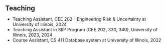 <h1 id="teaching"></h1>

<h2 style="margin: 60px 0px 10px;">Teaching</h2>

<ul>
  <li>
    Teaching Assistant, CEE 202 - Engineering Risk & Uncertainty at University of Illinois, 2024
  </li>
  <li>
    Teaching Assistant in SIIP Program (CEE 202, 330, 340), University of Illinois, 2023, 2024
  </li>
  <li>
    Course Assistant, CS 411 Database system at University of Illinois, 2022
  </li>
</ul>
